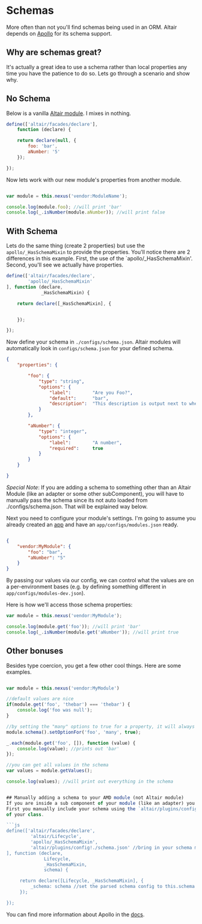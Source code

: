 # Schemas
More often than not you'll find schemas being used in an ORM. Altair depends on [Apollo](../core/lib/apollo/README.md) for
its schema support.

## Why are schemas great?
It's actually a great idea to use a schema rather than local properties any time you have the patience to do so. Lets
go through a scenario and show why.

## No Schema
Below is a vanilla [Altair module](firstmodule.md). I mixes in nothing.
```js
define(['altair/facades/declare'],
    function (declare) {

    return declare(null, {
        foo: 'bar',
        aNumber: '5'
    });

});
```
Now lets work with our new module's properties from another module.
```js

var module = this.nexus('vendor:ModuleName');

console.log(module.foo); //will print 'bar'
console.log(_.isNumber(module.aNumber)); //will print false

```

## With Schema
Lets do the same thing (create 2 properties) but use the `apollo/_HasSchemaMixin` to provide the properties.
You'll notice there are 2 differences in this example. First, the use of the `apollo/_HasSchemaMixin'. Second,
you'll see we actually have properties.

```js
define(['altair/facades/declare',
        'apollo/_HasSchemaMixin'
], function (declare,
             _HasSchemaMixin) {

    return declare([_HasSchemaMixin], {


    });

});
```

Now define your schema in `./configs/schema.json`. Altair modules will automatically look in `configs/schema.json` for
 your defined schema.

```json
{
    "properties": {

        "foo": {
            "type": "string",
            "options": {
                "label":        "Are you Foo?",
                "default":      "bar",
                "description":  "This description is output next to wherever the input is rendered (in terminal or the web)."
            }
        },

        "aNumber": {
            "type": "integer",
            "options": {
                "label":        "A number",
                "required":     true
            }
        }
    }

}
```
*Special Note*: If you are adding a schema to something other than an Altair Module (like an adapter or some
other subComponent), you will have to manually pass the schema since its not auto loaded from ./configs/schema.json. That
will be explained way below.

Next you need to configure your module's settings. I'm going to assume you already created an [app](app.md) and have
an `app/configs/modules.json` ready.

```json

{
    "vendor:MyModule": {
        "foo": "bar",
        "aNumber": "5"
    }
}

```
By passing our values via our config, we can control what the values are on a per-environment bases (e.g. by defining
something different in `app/configs/modules-dev.json`).

Here is how we'll access those schema properties:

```js
var module = this.nexus('vendor:MyModule');

console.log(module.get('foo')); //will print 'bar'
console.log(_.isNumber(module.get('aNumber')); //will print true

```

## Other bonuses
Besides type coercion, you get a few other cool things. Here are some examples.
```js

var module = this.nexus('vendor:MyModule')

//default values are nice
if(module.get('foo', 'thebar') === 'thebar') {
    console.log('foo was null');
}

//by setting the "many" options to true for a property, it will always come back an array (unless it's null).
module.schema().setOptionFor('foo', 'many', true);

_.each(module.get('foo', []), function (value) {
    console.log(value); //prints out 'bar'
});

//you can get all values in the schema
var values = module.getValues();

console.log(values); //will print out everything in the schema


## Manually adding a schema to your AMD module (not Altair module)
If you are inside a sub component of your module (like an adapter) you can add a schema by doing 2 additional steps.
First you manually include your schema using the `altair/plugins/config!`, then you assign it to the `_schema` property
of your class.

```js
define(['altair/facades/declare',
         'altair/Lifecycle',
         'apollo/_HasSchemaMixin',
         'altair/plugins/config!./schema.json' //bring in your schema manually
], function (declare,
              Lifecycle,
              _HasSchemaMixin,
              schema) {

     return declare([Lifecycle, _HasSchemaMixin], {
         _schema: schema //set the parsed schema config to this.schema
     });

});
```
You can find more information about Apollo in the [docs](../core/lib/apollo/README.md).
